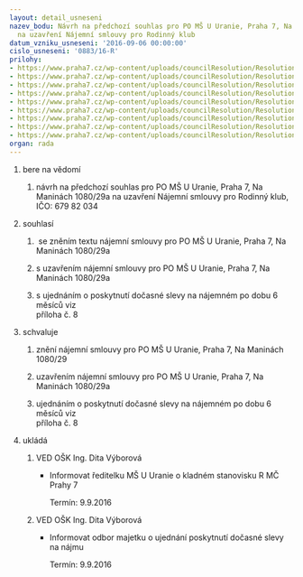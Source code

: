 ```yaml
---
layout: detail_usneseni
nazev_bodu: Návrh na předchozí souhlas pro PO MŠ U Uranie, Praha 7, Na Maninách 1080/29a
  na uzavření Nájemní smlouvy pro Rodinný klub
datum_vzniku_usneseni: '2016-09-06 00:00:00'
cislo_usneseni: '0883/16-R'
prilohy:
- https://www.praha7.cz/wp-content/uploads/councilResolution/Resolutions/28721/export/1Duvodovazprava~101189.doc
- https://www.praha7.cz/wp-content/uploads/councilResolution/Resolutions/28721/export/2ZadostMSUUranie292016~101188.pdf
- https://www.praha7.cz/wp-content/uploads/councilResolution/Resolutions/28721/export/3Smlouvaosmlouvebudouci~101187.pdf
- https://www.praha7.cz/wp-content/uploads/councilResolution/Resolutions/28721/export/4Navrhnajemnismlouvy~101186.docx
- https://www.praha7.cz/wp-content/uploads/councilResolution/Resolutions/28721/export/4Vypoctovyevidencnilist~101185.pdf
- https://www.praha7.cz/wp-content/uploads/councilResolution/Resolutions/28721/export/6Predavaciprotokol~101184.pdf
- https://www.praha7.cz/wp-content/uploads/councilResolution/Resolutions/28721/export/8Ujednanioposkytnutidocasneslevynanajmu~101182.pdf
- https://www.praha7.cz/wp-content/uploads/councilResolution/Resolutions/28721/export/9VypiszObchodnihorejstrikunajemce~101181.pdf
- https://www.praha7.cz/wp-content/uploads/councilResolution/Resolutions/28721/export/export~297901.pdf
organ: rada
---
```

<ol class="urzList_view" id="urzList">
<li id="" class="urzClass1"><span name="1">bere na vědomí</span> 
<ol class="urzOlClass">
<li id="" class="urzClass2" style="TEXT-ALIGN: left"><span><p>návrh na předchozí souhlas pro PO MŠ U Uranie, Praha 7, Na Maninách 1080/29a na uzavření Nájemní smlouvy pro Rodinný klub, IČO: 679 82 034</p></span></li></ol></li>
<li id="" class="urzClass1"><span name="26">souhlasí</span> 
<ol class="urzOlClass">
<li id="" class="urzClass2" style="TEXT-ALIGN: left"><span><p>&nbsp;se zněním textu nájemní smlouvy pro PO MŠ U Uranie, Praha 7, Na Maninách 1080/29a</p></span></li>
<li id="" class="urzClass2" style="TEXT-ALIGN: left"><span><p>s uzavřením nájemní smlouvy pro PO MŠ U Uranie, Praha 7, Na Maninách 1080/29a</p></span></li>
<li id="" class="urzClass2" style="TEXT-ALIGN: left"><span><p>s&nbsp;ujednáním o poskytnutí dočasné slevy na nájemném po dobu 6 měsíců&nbsp;viz <br>příloha č. 8&nbsp;</p></span></li></ol></li>
<li id="" class="urzClass1"><span name="24">schvaluje</span> 
<ol class="urzOlClass">
<li id="" class="urzClass2" style="TEXT-ALIGN: left"><span><p>znění nájemní smlouvy pro PO MŠ U Uranie, Praha 7, Na Maninách 1080/29</p></span></li>
<li id="" class="urzClass2" style="TEXT-ALIGN: left"><span><p>uzavřením nájemní smlouvy pro PO MŠ U Uranie, Praha 7, Na Maninách 1080/29a</p></span></li>
<li id="" class="urzClass2" style="TEXT-ALIGN: left"><span><p>ujednáním o poskytnutí dočasné slevy na nájemném po dobu 6 měsíců viz<br>příloha č. 8</p></span></li></ol></li><li class="urzClass1" id="urzUkoly"><span name="1">ukládá</span><ol class="urzOlClass"><li class="urzClass2"><span><p>VED OŠK Ing. Dita Výborová</p></span><ul class="urzUlClass"><li class="urzClass3"><span><p>Informovat ředitelku MŠ U Uranie o kladném stanovisku R MČ Prahy 7</p></span><span class="urzUkolTermin">  Termín:&nbsp;9.9.2016</span></li></ul></li><li class="urzClass2"><span><p>VED OŠK Ing. Dita Výborová</p></span><ul class="urzUlClass"><li class="urzClass3"><span><p>Informovat odbor majetku o ujednání poskytnutí dočasné slevy na nájmu</p></span><span class="urzUkolTermin">  Termín:&nbsp;9.9.2016</span></li></ul></li></ol></li>
</ol>